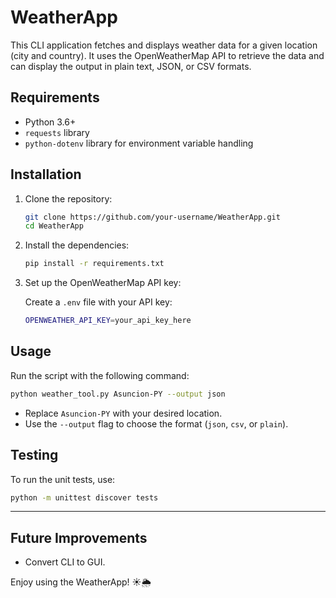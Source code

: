 # WeatherApp

This CLI application fetches and displays weather data for a given location (city and country). It uses the OpenWeatherMap API to retrieve the data and can display the output in plain text, JSON, or CSV formats.

## Requirements

- Python 3.6+
- `requests` library
- `python-dotenv` library for environment variable handling

## Installation

1. Clone the repository:

   ```bash
   git clone https://github.com/your-username/WeatherApp.git
   cd WeatherApp
   ```

2. Install the dependencies:

   ```bash
   pip install -r requirements.txt
   ```

3. Set up the OpenWeatherMap API key:

   Create a `.env` file with your API key:

   ```bash
   OPENWEATHER_API_KEY=your_api_key_here
   ```

## Usage

Run the script with the following command:

```bash
python weather_tool.py Asuncion-PY --output json
```

- Replace `Asuncion-PY` with your desired location.
- Use the `--output` flag to choose the format (`json`, `csv`, or `plain`).

## Testing

To run the unit tests, use:

```bash
python -m unittest discover tests
```

---

## Future Improvements

- Convert CLI to GUI.

Enjoy using the WeatherApp! ☀️🌦️
